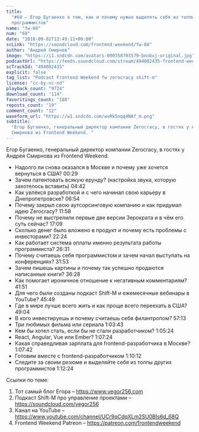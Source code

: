 ```yaml
---
title:
  "#68 – Егор Бугаенко о том, как и почему нужно выделять себя из толпы других
  программистов"
name: "fw-68"
num: "68"
date: "2018-09-02T12:49:11+00:00"
scLink: "https://soundcloud.com/frontend-weekend/fw-68"
author: "Андрей Смирнов"
image: "https://i1.sndcdn.com/avatars-000358703579-bnobxj-original.jpg"
podcastUrl: "https://feeds.soundcloud.com/stream/494082435-frontend-weekend-fw-68.m4a"
scTrackId: "494082435"
explicit: false
tag_list: "Podcast Frontend Weekend fw zerocracy shift-m"
license: "cc-by-nc-nd"
playback_count: "9724"
download_count: "114"
favoritings_count: "188"
reposts_count: "19"
comment_count: "12"
waveform_url: "https://w1.sndcdn.com/wvRk5nqq4NAf_m.png"
subtitle:
  "Егор Бугаенко, генеральный директор компании Zerocracy, в гостях у Андрея
  Смирнова из Frontend Weekend. "
---
```


Егор Бугаенко, генеральный директор компании Zerocracy, в гостях у Андрея
Смирнова из Frontend Weekend.

- Надолго ли снова оказался в Москве и почему уже хочется вернуться в США?
  <timecode sec="29">00:29</timecode>
- Зачем патентовать всякую ерунду? (настройка звука, которую захотелось
  вставить) <timecode sec="282">04:42</timecode>
- Как увлёкся разработкой и с чего начинал свою карьеру в Днепропетровске?
  <timecode sec="414">06:54</timecode>
- Почему закрыл свою аутсорсинговую компанию и как придумал идею Zerocracy?
  <timecode sec="718">11:58</timecode>
- Почему не выстрелили первые две версии Зерократа и в чём его суть сейчас?
  <timecode sec="1029">17:09</timecode>
- Сколько денег было вложено в продукт и почему есть проблемы с инвесторами?
  <timecode sec="1344">22:24</timecode>
- Как работает система оплаты именно результата работы программиста?
  <timecode sec="1591">26:31</timecode>
- Почему считаешь себя программистом и зачем начал выступать на конференциях?
  <timecode sec="1913">31:53</timecode>
- Зачем пишешь картины и почему так успешно продаются написанные книги?
  <timecode sec="2188">36:28</timecode>
- Как помогает ироничное отношение к негативным комментариям?
  <timecode sec="2511">41:51</timecode>
- Для чего были созданы подкаст Shift-M и ежемесячные вебинары в YouTube?
  <timecode sec="2749">45:49</timecode>
- Где в мире лучше всего жить и как проще всего переехать в США?
  <timecode sec="2944">49:04</timecode>
- В кого инвестируешь и почему считаешь себя филантропом?
  <timecode sec="3433">57:13</timecode>
- Три любимых фильма или сериала <timecode sec="3823">1:03:43</timecode>
- Кем бы хотел стать, если бы не стали разработчиком?
  <timecode sec="3924">1:05:24</timecode>
- React, Angular, Vue или Ember? <timecode sec="4044">1:07:24</timecode>
- Какая справедливая зарплата для frontend-разработчика в Москве?
  <timecode sec="4062">1:07:42</timecode>
- Готовим вместе с frontend-разработчиком
  <timecode sec="4212">1:10:12</timecode>
- Следите за своим резюме и выделяйте себя из толпы других программистов
  <timecode sec="4344">1:12:24</timecode>

Ссылки по теме:

1. Тот самый блог Егора – <https://www.yegor256.com>
2. Подкаст Shift-M про управление проектами – <https://soundcloud.com/yegor256>
3. Канал на YouTube – <https://www.youtube.com/channel/UCr9qCdqXLm2SU0BIs6d_68Q>
4. Frontend Weekend Patreon – <https://patreon.com/frontendweekend>
